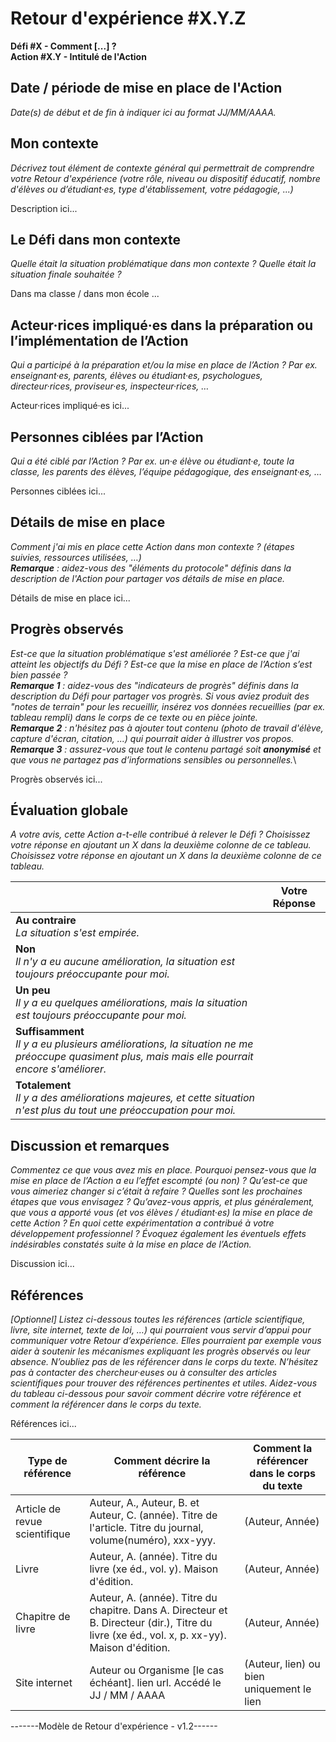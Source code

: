 # Retour d'expérience #X.Y.Z
**Défi #X - Comment [...] ?**\
**Action #X.Y - Intitulé de l'Action**

## Date / période de mise en place de l'Action
_Date(s) de début et de fin à indiquer ici au format JJ/MM/AAAA._

## Mon contexte
_Décrivez tout élément de contexte général qui permettrait de comprendre votre Retour d'expérience (votre rôle, niveau ou dispositif éducatif, nombre d'élèves ou d’étudiant·es, type d'établissement, votre pédagogie, ...)_

Description ici...

## Le Défi dans mon contexte
_Quelle était la situation problématique dans mon contexte ? Quelle était la situation finale souhaitée ?_

Dans ma classe / dans mon école ...

## Acteur·rices impliqué·es dans la préparation ou l’implémentation de l’Action
_Qui a participé à la préparation et/ou la mise en place de l’Action ? Par ex. enseignant·es, parents, élèves ou étudiant·es, psychologues, directeur·rices, proviseur·es, inspecteur·rices, …_

Acteur·rices impliqué·es ici...

## Personnes ciblées par l’Action
_Qui a été ciblé par l’Action ? Par ex. un·e élève ou étudiant·e, toute la classe, les parents des élèves, l’équipe pédagogique, des enseignant·es, …_

Personnes ciblées ici...

## Détails de mise en place
_Comment j'ai mis en place cette Action dans mon contexte ? (étapes suivies, ressources utilisées, …)_\
_**Remarque** : aidez-vous des "éléments du protocole" définis dans la description de l'Action pour partager vos détails de mise en place._

Détails de mise en place ici...

## Progrès observés
_Est-ce que la situation problématique s'est améliorée ? Est-ce que j'ai atteint les objectifs du Défi ? Est-ce que la mise en place de l’Action s’est bien passée ?_\
_**Remarque 1** : aidez-vous des "indicateurs de progrès" définis dans la description du Défi pour partager vos progrès. Si vous aviez produit des "notes de terrain" pour les recueillir, insérez vos données recueillies (par ex. tableau rempli) dans le corps de ce texte ou en pièce jointe._\
_**Remarque 2** : n'hésitez pas à ajouter tout contenu (photo de travail d'élève, capture d'écran, citation, ...) qui pourrait aider à illustrer vos propos._\
_**Remarque 3** : assurez-vous que tout le contenu partagé soit **anonymisé** et que vous ne partagez pas d’informations sensibles ou personnelles._\

Progrès observés ici...

## Évaluation globale
_A votre avis, cette Action a-t-elle contribué à relever le Défi ? Choisissez votre réponse en ajoutant un X dans la deuxième colonne de ce tableau. Choisissez votre réponse en ajoutant un X dans la deuxième colonne de ce tableau._

| | Votre Réponse |
| ---- | ---- |
| **Au contraire**<br> _La situation s'est empirée._ | |
| **Non**<br> _Il n'y a eu aucune amélioration, la situation est toujours préoccupante pour moi._ | | 
| **Un peu**<br> _Il y a eu quelques améliorations, mais la situation est toujours préoccupante pour moi._ | |
| **Suffisamment**<br> _Il y a eu plusieurs améliorations, la situation ne me préoccupe quasiment plus, mais mais elle pourrait encore s'améliorer._ | |
| **Totalement**<br> _Il y a des améliorations majeures, et cette situation n'est plus du tout une préoccupation pour moi._ | |

## Discussion et remarques
_Commentez ce que vous avez mis en place. Pourquoi pensez-vous que la mise en place de l’Action a eu l’effet escompté (ou non) ? Qu’est-ce que vous aimeriez changer si c’était à refaire ? Quelles sont les prochaines étapes que vous envisagez ? Qu’avez-vous appris, et plus généralement, que vous a apporté vous (et vos élèves / étudiant·es) la mise en place de cette Action ? En quoi cette expérimentation a contribué à votre développement professionnel ? Évoquez également les éventuels effets indésirables constatés suite à la mise en place de l’Action._

Discussion ici...

## Références
_[Optionnel] Listez ci-dessous toutes les références (article scientifique, livre, site internet, texte de loi, …) qui pourraient vous servir d’appui pour communiquer votre Retour d’expérience. Elles pourraient par exemple vous aider à soutenir les mécanismes expliquant les progrès observés ou leur absence. N’oubliez pas de les référencer dans le corps du texte. N’hésitez pas à contacter des chercheur·euses ou à consulter des articles scientifiques pour trouver des références pertinentes et utiles._
_Aidez-vous du tableau ci-dessous pour savoir comment décrire votre référence et comment la référencer dans le corps du texte._

Références ici...

| Type de référence | Comment décrire la référence | Comment la référencer dans le corps du texte |
| --- | ---- | ---- |
| Article de revue scientifique | Auteur, A., Auteur, B. et Auteur, C. (année). Titre de l'article. Titre du journal, volume(numéro), xxx-yyy. |  (Auteur, Année) |
| Livre | Auteur, A. (année). Titre du livre (xe éd., vol. y). Maison d'édition. | (Auteur, Année) |
| Chapitre de livre | Auteur, A. (année). Titre du chapitre. Dans A. Directeur et B. Directeur (dir.), Titre du livre (xe éd., vol. x, p. xx-yy). Maison d'édition. | (Auteur, Année) |
| Site internet | Auteur ou Organisme [le cas échéant]. lien url. Accédé le JJ / MM / AAAA | (Auteur, lien) ou bien uniquement le lien |

-------Modèle de Retour d'expérience - v1.2------
